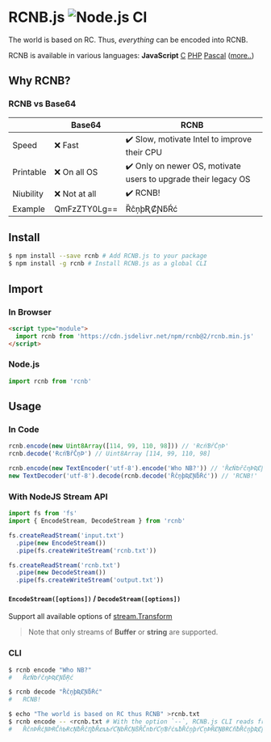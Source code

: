 # RCNB.js ![Node.js CI](https://github.com/rcnbapp/RCNB.js/workflows/build/badge.svg)

The world is based on RC. Thus, *everything* can be encoded into RCNB.

RCNB is available in various languages: **JavaScript** [C](https://github.com/rcnbapp/librcnb) [PHP](https://github.com/rcnbapp/RCNB.php) [Pascal](https://github.com/rcnbapp/RCNB.pas) ([more..](https://github.com/rcnbapp/))

## Why RCNB?

### RCNB vs Base64

|           | Base64       | RCNB                                                          |
|-----------|--------------|---------------------------------------------------------------|
| Speed     | ❌ Fast       | ✔️ Slow, motivate Intel to improve their CPU                   |
| Printable | ❌ On all OS  | ✔️ Only on newer OS, motivate users to upgrade their legacy OS |
| Niubility | ❌ Not at all | ✔️ RCNB!                                                     |
| Example   | QmFzZTY0Lg== | ȐĉņþƦȻƝƃŔć                                                    |

## Install

```bash
$ npm install --save rcnb # Add RCNB.js to your package
$ npm install -g rcnb # Install RCNB.js as a global CLI
```

## Import

### In Browser

```html
<script type="module">
  import rcnb from 'https://cdn.jsdelivr.net/npm/rcnb@2/rcnb.min.js'
</script>
```

### Node.js

```javascript
import rcnb from 'rcnb'
```

## Usage

### In Code

```javascript
rcnb.encode(new Uint8Array([114, 99, 110, 98])) // 'ɌcńƁȓČņÞ'
rcnb.decode('ɌcńƁȓČņÞ') // Uint8Array [114, 99, 110, 98]

rcnb.encode(new TextEncoder('utf-8').encode('Who NB?')) // 'ȐȼŃƅȓčƞÞƦȻƝƃŖć'
new TextDecoder('utf-8').decode(rcnb.decode('ȐĉņþƦȻƝƃŔć')) // 'RCNB!'
```

### With NodeJS Stream API
```js
import fs from 'fs'
import { EncodeStream, DecodeStream } from 'rcnb'

fs.createReadStream('input.txt')
  .pipe(new EncodeStream())
  .pipe(fs.createWriteStream('rcnb.txt'))

fs.createReadStream('rcnb.txt')
  .pipe(new DecodeStream())
  .pipe(fs.createWriteStream('output.txt'))
```

#### `EncodeStream([options])` / `DecodeStream([options])`
Support all available options of [stream.Transform](https://nodejs.org/api/stream.html#stream_class_stream_transform)

> Note that only streams of **Buffer** or **string** are supported.

### CLI

```bash
$ rcnb encode "Who NB?"
#   ȐȼŃƅȓčƞÞƦȻƝƃŖć

$ rcnb decode "ȐĉņþƦȻƝƃŔć"
#   RCNB!

$ echo "The world is based on RC thus RCNB" >rcnb.txt
$ rcnb encode -- <rcnb.txt # With the option `--`, RCNB.js CLI reads from stdin.
#   ȐčnÞȒċƝÞɌČǹƄɌcŅƀȒĉȠƀȒȼȵƄŕƇŅbȒCŅßȒČnƅŕƇņƁȓċȵƀȐĉņþŕƇņÞȒȻŅBɌCňƀȐĉņþƦȻƝƃrƇ
```

